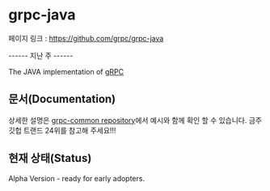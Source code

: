 # grpc-java

페이지 링크 : https://github.com/grpc/grpc-java

------ 지난 주 ------

The JAVA implementation of [gRPC](https://github.com/grpc/grpc)

문서(Documentation)
-------------
상세한 설명은 [grpc-common repository](http://github.com/grpc/grpc-common)에서 예시와 함께 확인 할 수 있습니다.
금주 깃헙 트랜드 24위를 참고해 주세요!!!

현재 상태(Status)
------
Alpha Version - ready for early adopters.


